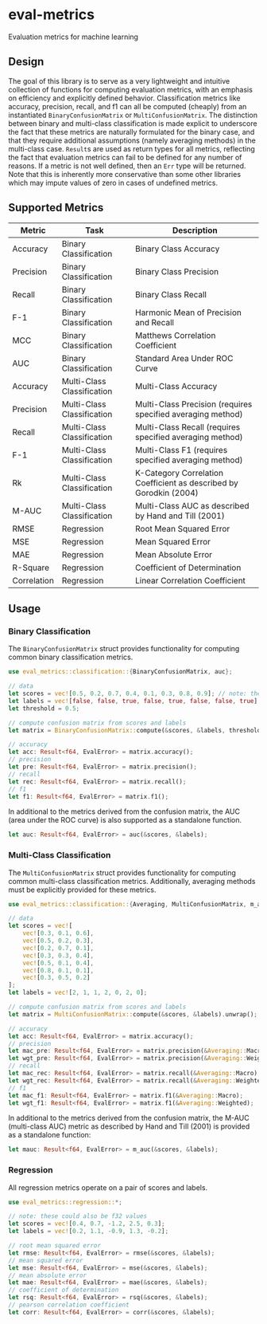 # eval-metrics

Evaluation metrics for machine learning

## Design

The goal of this library is to serve as a very lightweight and intuitive collection of functions for computing 
evaluation metrics, with an emphasis on efficiency and explicitly defined behavior. Classification metrics like 
accuracy, precision, recall, and f1 can all be computed (cheaply) from an instantiated `BinaryConfusionMatrix` or 
`MultiConfusionMatrix`. The distinction between binary and multi-class classification is made explicit to underscore 
the fact that these metrics are naturally formulated for the binary case, and that they require additional assumptions 
(namely averaging methods) in the multi-class case. `Result`s are used as return types for all metrics, reflecting the
fact that evaluation metrics can fail to be defined for any number of reasons. If a metric is not well defined, then an 
`Err` type will be returned. Note that this is inherently more conservative than some other libraries which may impute 
values of zero in cases of undefined metrics. 

## Supported Metrics

| Metric      | Task                       | Description                                                        |
|-------------|----------------------------|--------------------------------------------------------------------|
| Accuracy    | Binary Classification      | Binary Class Accuracy                                              |
| Precision   | Binary Classification      | Binary Class Precision                                             |
| Recall      | Binary Classification      | Binary Class Recall                                                |
| F-1         | Binary Classification      | Harmonic Mean of Precision and Recall                              |
| MCC         | Binary Classification      | Matthews Correlation Coefficient                                   |
| AUC         | Binary Classification      | Standard Area Under ROC Curve                                      |
| Accuracy    | Multi-Class Classification | Multi-Class Accuracy                                               |
| Precision   | Multi-Class Classification | Multi-Class Precision (requires specified averaging method)        |
| Recall      | Multi-Class Classification | Multi-Class Recall (requires specified averaging method)           |
| F-1         | Multi-Class Classification | Multi-Class F1 (requires specified averaging method)               |
| Rk          | Multi-Class Classification | K-Category Correlation Coefficient as described by Gorodkin (2004) |
| M-AUC       | Multi-Class Classification | Multi-Class AUC as described by Hand and Till (2001)               |
| RMSE        | Regression                 | Root Mean Squared Error                                            |
| MSE         | Regression                 | Mean Squared Error                                                 |
| MAE         | Regression                 | Mean Absolute Error                                                |
| R-Square    | Regression                 | Coefficient of Determination                                       |
| Correlation | Regression                 | Linear Correlation Coefficient                                     |

## Usage

### Binary Classification

The `BinaryConfusionMatrix` struct provides functionality for computing common binary classification metrics.

```rust
use eval_metrics::classification::{BinaryConfusionMatrix, auc};

// data
let scores = vec![0.5, 0.2, 0.7, 0.4, 0.1, 0.3, 0.8, 0.9]; // note: these could also be f32 values
let labels = vec![false, false, true, false, true, false, false, true];
let threshold = 0.5;

// compute confusion matrix from scores and labels
let matrix = BinaryConfusionMatrix::compute(&scores, &labels, threshold).unwrap();

// accuracy
let acc: Result<f64, EvalError> = matrix.accuracy();
// precision
let pre: Result<f64, EvalError> = matrix.precision();
// recall
let rec: Result<f64, EvalError> = matrix.recall();
// f1
let f1: Result<f64, EvalError> = matrix.f1();
```

In additional to the metrics derived from the confusion matrix, the AUC (area under the ROC curve) is also supported
as a standalone function.

```rust
let auc: Result<f64, EvalError> = auc(&scores, &labels);
```

### Multi-Class Classification

The `MultiConfusionMatrix` struct provides functionality for computing common multi-class classification metrics. 
Additionally, averaging methods must be explicitly provided for these metrics.

```rust
use eval_metrics::classification::{Averaging, MultiConfusionMatrix, m_auc};

// data
let scores = vec![
    vec![0.3, 0.1, 0.6],
    vec![0.5, 0.2, 0.3],
    vec![0.2, 0.7, 0.1],
    vec![0.3, 0.3, 0.4],
    vec![0.5, 0.1, 0.4],
    vec![0.8, 0.1, 0.1],
    vec![0.3, 0.5, 0.2]
];
let labels = vec![2, 1, 1, 2, 0, 2, 0];

// compute confusion matrix from scores and labels
let matrix = MultiConfusionMatrix::compute(&scores, &labels).unwrap();

// accuracy
let acc: Result<f64, EvalError> = matrix.accuracy();
// precision
let mac_pre: Result<f64, EvalError> = matrix.precision(&Averaging::Macro);
let wgt_pre: Result<f64, EvalError> = matrix.precision(&Averaging::Weighted);
// recall
let mac_rec: Result<f64, EvalError> = matrix.recall(&Averaging::Macro);
let wgt_rec: Result<f64, EvalError> = matrix.recall(&Averaging::Weighted);
// f1
let mac_f1: Result<f64, EvalError> = matrix.f1(&Averaging::Macro);
let wgt_f1: Result<f64, EvalError> = matrix.f1(&Averaging::Weighted);
```

In additional to the metrics derived from the confusion matrix, the M-AUC (multi-class AUC) metric as described by
Hand and Till (2001) is provided as a standalone function:

```rust
let mauc: Result<f64, EvalError> = m_auc(&scores, &labels);
```

### Regression

All regression metrics operate on a pair of scores and labels.

```rust
use eval_metrics::regression::*;

// note: these could also be f32 values
let scores = vec![0.4, 0.7, -1.2, 2.5, 0.3];
let labels = vec![0.2, 1.1, -0.9, 1.3, -0.2];

// root mean squared error
let rmse: Result<f64, EvalError> = rmse(&scores, &labels);
// mean squared error
let mse: Result<f64, EvalError> = mse(&scores, &labels);
// mean absolute error
let mae: Result<f64, EvalError> = mae(&scores, &labels);
// coefficient of determination
let rsq: Result<f64, EvalError> = rsq(&scores, &labels);
// pearson correlation coefficient
let corr: Result<f64, EvalError> = corr(&scores, &labels);
```
